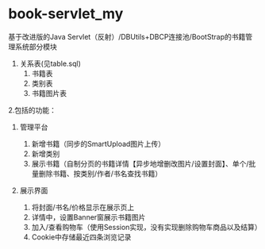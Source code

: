 # book-servlet_my

基于改进版的Java Servlet（反射）/DBUtils+DBCP连接池/BootStrap的书籍管理系统部分模块

1. 关系表(见table.sql)
   1. 书籍表
   2. 类别表
   3. 书籍图片表
   
2.包括的功能：
   1. 管理平台
      1. 新增书籍（同步的SmartUpload图片上传）
      2. 新增类别
      3. 展示书籍（自制分页的书籍详情【异步地增删改图片/设置封面】、单个/批量删除书籍、按类别/作者/书名查找书籍）
      
   2. 展示界面
      1. 将封面/书名/价格显示在展示页上
      2. 详情中，设置Banner窗展示书籍图片
      3. 加入/查看购物车（使用Session实现，没有实现删除购物车商品以及结算）
      4. Cookie中存储最近四条浏览记录
